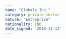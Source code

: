 ```yaml
---
name: "Globals Inc."
category: private_sector
nature: "Entreprise"
nationality: IND
date_signed: '2018-11-12'
---
```

    